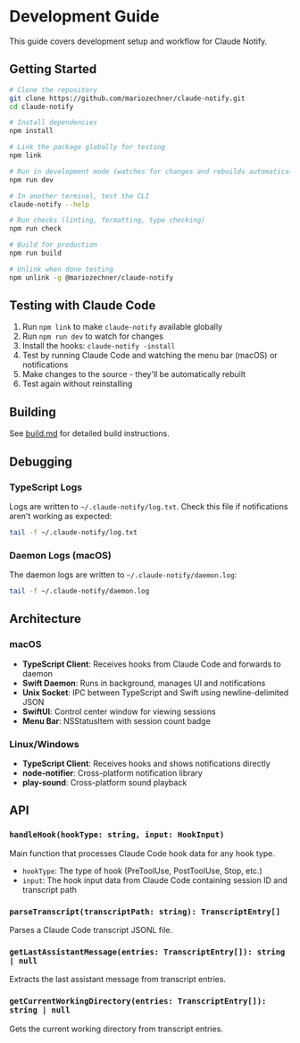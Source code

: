 # Development Guide

This guide covers development setup and workflow for Claude Notify.

## Getting Started

```bash
# Clone the repository
git clone https://github.com/mariozechner/claude-notify.git
cd claude-notify

# Install dependencies
npm install

# Link the package globally for testing
npm link

# Run in development mode (watches for changes and rebuilds automatically)
npm run dev

# In another terminal, test the CLI
claude-notify --help

# Run checks (linting, formatting, type checking)
npm run check

# Build for production
npm run build

# Unlink when done testing
npm unlink -g @mariozechner/claude-notify
```

## Testing with Claude Code

1. Run `npm link` to make `claude-notify` available globally
2. Run `npm run dev` to watch for changes
3. Install the hooks: `claude-notify -install`
4. Test by running Claude Code and watching the menu bar (macOS) or notifications
5. Make changes to the source - they'll be automatically rebuilt
6. Test again without reinstalling

## Building

See [build.md](build.md) for detailed build instructions.

## Debugging

### TypeScript Logs
Logs are written to `~/.claude-notify/log.txt`. Check this file if notifications aren't working as expected:

```bash
tail -f ~/.claude-notify/log.txt
```

### Daemon Logs (macOS)
The daemon logs are written to `~/.claude-notify/daemon.log`:

```bash
tail -f ~/.claude-notify/daemon.log
```

## Architecture

### macOS
- **TypeScript Client**: Receives hooks from Claude Code and forwards to daemon
- **Swift Daemon**: Runs in background, manages UI and notifications
- **Unix Socket**: IPC between TypeScript and Swift using newline-delimited JSON
- **SwiftUI**: Control center window for viewing sessions
- **Menu Bar**: NSStatusItem with session count badge

### Linux/Windows
- **TypeScript Client**: Receives hooks and shows notifications directly
- **node-notifier**: Cross-platform notification library
- **play-sound**: Cross-platform sound playback

## API

### `handleHook(hookType: string, input: HookInput)`

Main function that processes Claude Code hook data for any hook type.

- `hookType`: The type of hook (PreToolUse, PostToolUse, Stop, etc.)
- `input`: The hook input data from Claude Code containing session ID and transcript path

### `parseTranscript(transcriptPath: string): TranscriptEntry[]`

Parses a Claude Code transcript JSONL file.

### `getLastAssistantMessage(entries: TranscriptEntry[]): string | null`

Extracts the last assistant message from transcript entries.

### `getCurrentWorkingDirectory(entries: TranscriptEntry[]): string | null`

Gets the current working directory from transcript entries.